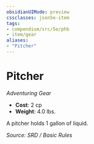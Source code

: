 ```yaml
---
obsidianUIMode: preview
cssclasses: json5e-item
tags:
- compendium/src/5e/phb
- item/gear
aliases: 
- "Pitcher"
---
```

# Pitcher
*Adventuring Gear*  

- **Cost**: 2 cp
- **Weight**: 4.0 lbs.

A pitcher holds 1 gallon of liquid.

*Source: SRD / Basic Rules*